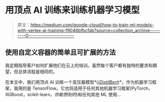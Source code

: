 # 用顶点 AI 训练来训练机器学习模型

> 原文：<https://medium.com/google-cloud/how-to-train-ml-models-with-vertex-ai-training-f9046bfbcfab?source=collection_archive---------0----------------------->

## 使用自定义容器的简单且可扩展的方法

我定期指导客户如何扩展他们在云上的培训。虽然每个客户都有独特的要求和期望，但总体流程是相同的。

在本文中，我们用顶点 AI 训练一个变压器模型*(*[*)DistilBert*](https://arxiv.org/abs/1910.01108)*)*。作为机器学习框架，我用的是 TensorFlow。它也将适用于任何其他机器学习框架(PyTorch，XGBoost，scikit-learn，*你能想到的*)和任何其他 ML 使用…